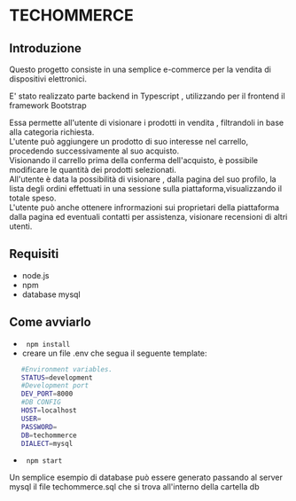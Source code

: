 # TECHOMMERCE

## Introduzione
Questo progetto consiste in una semplice e-commerce per la vendita di dispositivi elettronici.

E' stato realizzato parte backend in Typescript , utilizzando per il frontend il framework Bootstrap

Essa permette all'utente di visionare i prodotti in vendita , filtrandoli in base alla categoria richiesta.\
L'utente può aggiungere un prodotto di suo interesse nel carrello, procedendo successivamente al suo acquisto.\
Visionando il carrello prima della conferma dell'acquisto, è possibile modificare le quantità dei prodotti selezionati.\
All'utente è data la possibilità di visionare , dalla pagina del suo profilo, la lista degli ordini effettuati in una sessione sulla piattaforma,visualizzando il totale speso.\
L'utente può anche ottenere infrormazioni sui proprietari della piattaforma dalla pagina ed eventuali contatti per assistenza, visionare recensioni di altri utenti.

## Requisiti 

- node.js
- npm
- database mysql

## Come avviarlo 


- <code> npm install </code>
-  creare un file .env che segua il seguente template:
  ```bash
     #Environment variables.
     STATUS=development
     #Development port
     DEV_PORT=8000 
     #DB CONFIG
     HOST=localhost
     USER=
     PASSWORD=
     DB=techommerce
     DIALECT=mysql
  ```
- <code> npm start </code>

Un semplice esempio di database può essere generato passando al server mysql il file techommerce.sql che si trova all'interno della cartella db 
